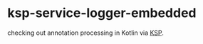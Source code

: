# ksp-service-logger-embedded

checking out annotation processing in Kotlin via [KSP](https://github.com/google/ksp).
